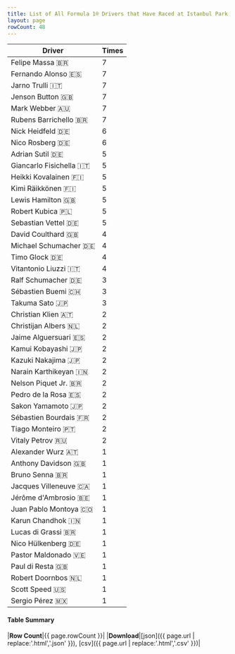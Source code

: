 ```yaml
---
title: List of All Formula 1® Drivers that Have Raced at Istanbul Park
layout: page
rowCount: 48
---
```


| Driver | Times |
|--|--|
| Felipe Massa 🇧🇷 | 7 |
| Fernando Alonso 🇪🇸 | 7 |
| Jarno Trulli 🇮🇹 | 7 |
| Jenson Button 🇬🇧 | 7 |
| Mark Webber 🇦🇺 | 7 |
| Rubens Barrichello 🇧🇷 | 7 |
| Nick Heidfeld 🇩🇪 | 6 |
| Nico Rosberg 🇩🇪 | 6 |
| Adrian Sutil 🇩🇪 | 5 |
| Giancarlo Fisichella 🇮🇹 | 5 |
| Heikki Kovalainen 🇫🇮 | 5 |
| Kimi Räikkönen 🇫🇮 | 5 |
| Lewis Hamilton 🇬🇧 | 5 |
| Robert Kubica 🇵🇱 | 5 |
| Sebastian Vettel 🇩🇪 | 5 |
| David Coulthard 🇬🇧 | 4 |
| Michael Schumacher 🇩🇪 | 4 |
| Timo Glock 🇩🇪 | 4 |
| Vitantonio Liuzzi 🇮🇹 | 4 |
| Ralf Schumacher 🇩🇪 | 3 |
| Sébastien Buemi 🇨🇭 | 3 |
| Takuma Sato 🇯🇵 | 3 |
| Christian Klien 🇦🇹 | 2 |
| Christijan Albers 🇳🇱 | 2 |
| Jaime Alguersuari 🇪🇸 | 2 |
| Kamui Kobayashi 🇯🇵 | 2 |
| Kazuki Nakajima 🇯🇵 | 2 |
| Narain Karthikeyan 🇮🇳 | 2 |
| Nelson Piquet Jr. 🇧🇷 | 2 |
| Pedro de la Rosa 🇪🇸 | 2 |
| Sakon Yamamoto 🇯🇵 | 2 |
| Sébastien Bourdais 🇫🇷 | 2 |
| Tiago Monteiro 🇵🇹 | 2 |
| Vitaly Petrov 🇷🇺 | 2 |
| Alexander Wurz 🇦🇹 | 1 |
| Anthony Davidson 🇬🇧 | 1 |
| Bruno Senna 🇧🇷 | 1 |
| Jacques Villeneuve 🇨🇦 | 1 |
| Jérôme d'Ambrosio 🇧🇪 | 1 |
| Juan Pablo Montoya 🇨🇴 | 1 |
| Karun Chandhok 🇮🇳 | 1 |
| Lucas di Grassi 🇧🇷 | 1 |
| Nico Hülkenberg 🇩🇪 | 1 |
| Pastor Maldonado 🇻🇪 | 1 |
| Paul di Resta 🇬🇧 | 1 |
| Robert Doornbos 🇳🇱 | 1 |
| Scott Speed 🇺🇸 | 1 |
| Sergio Pérez 🇲🇽 | 1 |

#### Table Summary

|**Row Count**|{{ page.rowCount }}|
|**Download**|[json]({{ page.url | replace:'.html','.json' }}), [csv]({{ page.url | replace:'.html','.csv' }})|
